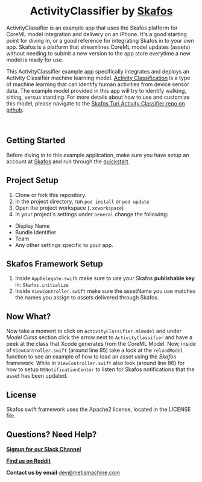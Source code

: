 <h1 align="center">ActivityClassifier by <a href="https://skafos.ai">Skafos</a></h1>

ActivityClassifier is an example app that uses the Skafos platform for CoreML model integration and delivery on an iPhone. It's a good starting point for diving in, or a good reference for integrating Skafos in to your own app. Skafos is a platform that streamlines CoreML model updates (assets) without needing to submit a new version to the app store everytime a new model is ready for use.

This ActivityClassifier example app specifically integrates and deploys an Activity Classifier machine learning model. [Activity Classification](https://docs.metismachine.io/docs/activity-classification) is a type of machine learning that can identify human activities from device sensor data. The example model provided in this app will try to identify walking, sitting, versus standing. For more details about how to use and customize this model, please navigate to the [Skafos Turi Activity Classifier repo on github](https://github.com/skafos/TuriActivityClassifier). 

<br>

## Getting Started

Before diving in to this example application, make sure you have setup an account at [Skafos](https://skafos.ai) and run through the [quickstart](https://dashboard.skafos.ai/quickstart/project).

## Project Setup

1. Clone or fork this repository.
2. In the project directory, run `pod install` or `pod update`
3. Open the project workspace (`.xcworkspace`)
4. In your project's settings under `General` change the following:
* Display Name
* Bundle Identifier
* Team
* Any other settings specific to your app.

## Skafos Framework Setup

1.  Inside `AppDelegate.swift` make sure to use your Skafos **publishable key** in: `Skafos.initialize`
2.  Inside `ViewController.swift` make sure the assetName you use matches the names you assign to assets delivered through Skafos.

## Now What?

Now take a moment to click on `ActivityClassifier.mlmodel` and under *Model Class* section click the arrow next 
to `ActivityClassifier` and have a peek at the class that Xcode generates from the CoreML Model. Now, inside of 
`ViewController.swift` (around line 95) take a look at the `reloadModel` function to see an example of
how to load an asset using the *Skafos* framework. While in `ViewController.swift` also look (around line 86)
for how to setup `NSNotificationCenter` to listen for Skafos notifications that the asset has been updated.

## License

Skafos swift framework uses the Apache2 license, located in the LICENSE file.

## Questions? Need Help? 

[**Signup for our Slack Channel**](https://skafosai.slack.com/)

[**Find us on Reddit**](https://reddit.com/r/skafos) 

**Contact us by email** <a href="mailto:..">dev@metismachine.com</a>

